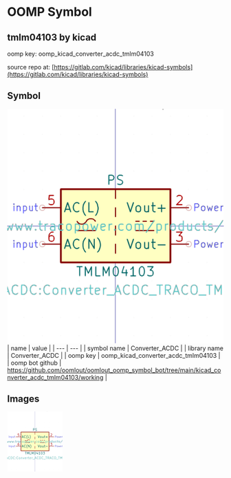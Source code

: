 # OOMP Symbol  
## tmlm04103  by kicad  
  
oomp key: oomp_kicad_converter_acdc_tmlm04103  
  
source repo at: [https://gitlab.com/kicad/libraries/kicad-symbols](https://gitlab.com/kicad/libraries/kicad-symbols)  
## Symbol  
  
[![working.png](working_600.png)](working.png)  
| name | value | 
| --- | --- | 
| symbol name | Converter_ACDC | 
| library name | Converter_ACDC | 
| oomp key | oomp_kicad_converter_acdc_tmlm04103 | 
| oomp bot github | https://github.com/oomlout/oomlout_oomp_symbol_bot/tree/main/kicad_converter_acdc_tmlm04103/working | 
## Images  
  
[![working.png](working_140.png)](working.png)  
